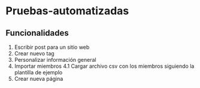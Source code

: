 # Pruebas-automatizadas

## Funcionalidades

1. Escribir post para un sitio web
2. Crear nuevo tag
3. Personalizar información general
4. Importar miembros
  4.1 Cargar archivo csv con los miembros siguiendo la plantilla de ejemplo
6. Crear nueva página
